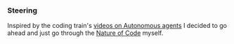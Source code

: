 ### Steering
Inspired by the coding train's [videos on Autonomous agents](https://www.youtube.com/watch?v=P_xJMH8VvAE&list=PLRqwX-V7Uu6ZV4yEcW3uDwOgGXKUUsPOM&index=38)
I decided to go ahead and just go through the [Nature of Code](https://natureofcode.com/autonomous-agents/#vehicles-and-steering) myself.
